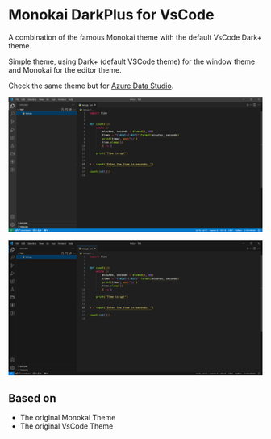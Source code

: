 # Monokai DarkPlus for VsCode

A combination of the famous Monokai theme with the default VsCode Dark+ theme.

Simple theme, using Dark+ (default VSCode theme) for the window theme and Monokai for the editor theme.

Check the same theme but for [Azure Data Studio](https://github.com/filipeyay/monokai-darkplus-azure).

![image](./images/Monokai_DarkPlus.png)

![image](./images/Monokai_DarkPlus_Modern.png)

## Based on

- The original Monokai Theme
- The original VsCode Theme
